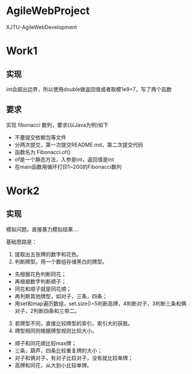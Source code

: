 # AgileWebProject
XJTU-AgileWebDevelopment 

# Work1

## 实现
int会超出边界，所以使用double做返回值或者取模1e9+7，写了两个函数
## 要求
实现 fibonacci 数列，要求(以Java为例)如下
- 不要提交依赖包等文件
- 分两次提交，第一次提交README.md，第二次提交代码
- 函数名为 Fibonacci.of()
- of是一个静态方法，入参是int，返回值是int
- 在main函数用循环打印1~200的Fibonacci数列

# Work2

## 实现
模拟问题。直接暴力模拟结果....

基础思路是：
1. 提取出五张牌的数字和花色。
2. 判断牌型。用一个数组存储黑白的牌型。
- 先根据花色判断同花；
- 再根据数字判断顺子；
- 同花和顺子就是同花顺；
- 再判断其他牌型，如对子，三条，四条；
- 用set和map遍历数组，set.size()=5判断高牌，4判断对子，3判断三条和俩对子，2判断四条和三带二。
3. 若牌型不同，直接比较牌型的索引，索引大的获胜。
4. 牌型相同则根据牌型规则比较大小。
- 顺子和同花顺比较max牌；
- 三条，葫芦，四条比较重复牌的大小；
- 对子和俩对子，有对子比较对子，没有就比较单牌；
- 高牌和同花，从大到小比较单牌。

